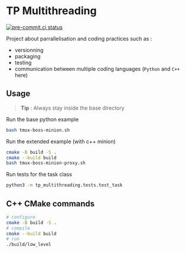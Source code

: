 # TP Multithreading

[![pre-commit.ci status](https://results.pre-commit.ci/badge/github/pre-commit/pre-commit/main.svg)](https://results.pre-commit.ci/latest/github/pre-commit/pre-commit/main)

Project about parrallelisation and coding practices such as :
- versionning
- packaging
- testing
- communication between multiple coding languages (`Python` and `C++` here)

## Usage

> **Tip** : Always stay inside the base directory

Run the base python example
```bash
bash tmux-boss-minion.sh
```

Run the extended example (with c++ minion)
```bash
cmake -B build -S .
cmake --build build
bash tmux-boss-minion-proxy.sh
```

Run tests for the task class
```bash
python3 -m tp_multithreading.tests.test_task
```

## C++ CMake commands
```bash
# configure
cmake -B build -S .
# compile
cmake --build build
# run
./build/low_level
```
